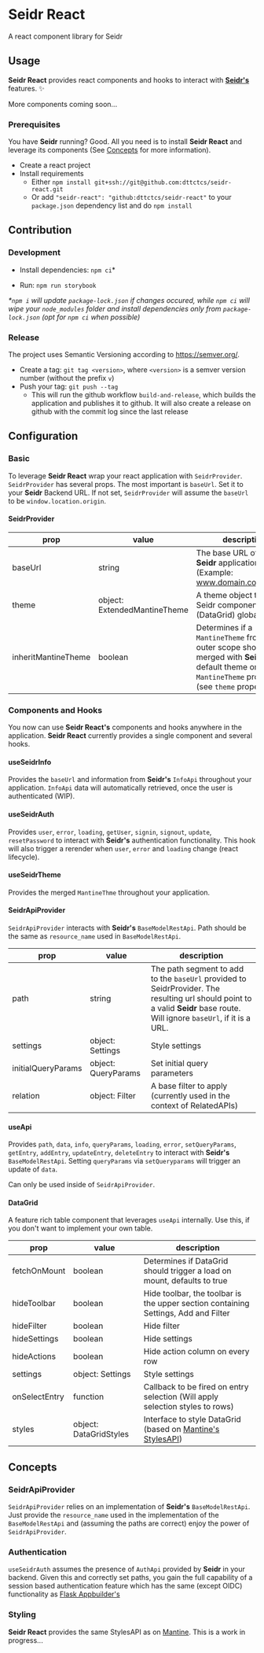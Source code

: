 # Seidr React

A react component library for Seidr

## Usage

**Seidr React** provides react components and hooks to interact with [**Seidr's**](https://github.com/dttctcs/seidr) features. :sparkles:

More components coming soon...

### Prerequisites

You have **Seidr** running? Good. All you need is to install **Seidr React** and leverage its components (See [Concepts](#Concepts) for more information).

- Create a react project
- Install requirements
  - Either `npm install git+ssh://git@github.com:dttctcs/seidr-react.git`
  - Or add `"seidr-react": "github:dttctcs/seidr-react"` to your `package.json` dependency list and do `npm install`

## Contribution

### Development

- Install dependencies: `npm ci`\*

- Run: `npm run storybook`

_\*`npm i` will update `package-lock.json` if changes occured, while `npm ci` will wipe your `node_modules` folder and install dependencies only from `package-lock.json` (opt for `npm ci` when possible)_

### Release

The project uses Semantic Versioning according to https://semver.org/.

- Create a tag: `git tag <version>`, where `<version>` is a semver version number (without the prefix `v`)
- Push your tag: `git push --tag`
  - This will run the github workflow `build-and-release`, which builds the application and publishes it to github. It will also create a release on github with the commit log since the last release

## Configuration

### Basic

To leverage **Seidr React** wrap your react application with `SeidrProvider`. `SeidrProvider` has several props. The most important is `baseUrl`. Set it to your **Seidr** Backend URL. If not set, `SeidrProvider` will assume the `baseUrl` to be `window.location.origin`.

#### SeidrProvider

| prop                | value                        | description                                                                                                                                              |
| ------------------- | ---------------------------- | -------------------------------------------------------------------------------------------------------------------------------------------------------- |
| baseUrl             | string                       | The base URL of your **Seidr** application. (Example: www.domain.com/api/v1)                                                                             |
| theme               | object: ExtendedMantineTheme | A theme object to style Seidr components (DataGrid) globally                                                                                             |
| inheritMantineTheme | boolean                      | Determines if a `MantineTheme` from an outer scope should be merged with **Seidr's** default theme or the `MantineTheme` provided (see `theme` property) |

### Components and Hooks

You now can use **Seidr React's** components and hooks anywhere in the application. **Seidr React** currently provides a single component and several hooks.

#### useSeidrInfo

Provides the `baseUrl` and information from **Seidr's** `InfoApi` throughout your application. `InfoApi` data will automatically retrieved, once the user is authenticated (WIP).

#### useSeidrAuth

Provides `user`, `error`, `loading`, `getUser`, `signin`, `signout`, `update`, `resetPassword` to interact with **Seidr's** authentication functionality. This hook will also trigger a rerender when `user`, `error` and `loading` change (react lifecycle).

#### useSeidrTheme

Provides the merged `MantineThme` throughout your application.

#### SeidrApiProvider

`SeidrApiProvider` interacts with **Seidr's** `BaseModelRestApi`. Path should be the same as `resource_name` used in `BaseModelRestApi`.

| prop        | value               | description                                                                                                                                                                |
| ----------- | ------------------- | -------------------------------------------------------------------------------------------------------------------------------------------------------------------------- |
| path        | string              | The path segment to add to the `baseUrl` provided to SeidrProvider. The resulting url should point to a valid **Seidr** base route. Will ignore `baseUrl`, if it is a URL. |
| settings    | object: Settings    | Style settings                                                                                                                                                             |
| initialQueryParams | object: QueryParams | Set initial query parameters                                                                                                                           |
| relation    | object: Filter      | A base filter to apply (currently used in the context of RelatedAPIs)                                                                                                      |

#### useApi

Provides `path`, `data`, `info`, `queryParams`, `loading`, `error`, `setQueryParams`, `getEntry`, `addEntry`, `updateEntry`, `deleteEntry` to interact with **Seidr's** `BaseModelRestApi`. Setting `queryParams` via `setQueryparams` will trigger an update of `data`.

Can only be used inside of `SeidrApiProvider`.

#### DataGrid

A feature rich table component that leverages `useApi` internally. Use this, if you don't want to implement your own table.

| prop          | value                  | description                                                                                           |
| ------------- | ---------------------- | ----------------------------------------------------------------------------------------------------- |
| fetchOnMount  | boolean                | Determines if DataGrid should trigger a load on mount, defaults to true                               |
| hideToolbar   | boolean                | Hide toolbar, the toolbar is the upper section containing Settings, Add and Filter                    |
| hideFilter    | boolean                | Hide filter                                                                                           |
| hideSettings  | boolean                | Hide settings                                                                                         |
| hideActions   | boolean                | Hide action column on every row                                                                       |
| settings      | object: Settings       | Style settings                                                                                        |
| onSelectEntry | function               | Callback to be fired on entry selection (Will apply selection styles to rows)                         |
| styles        | object: DataGridStyles | Interface to style DataGrid (based on [Mantine's StylesAPI](https://mantine.dev/theming/styles-api/)) |

## Concepts

### SeidrApiProvider

`SeidrApiProvider` relies on an implementation of **Seidr's** `BaseModelRestApi`. Just provide the `resource_name` used in the implementation of the `BaseModelRestApi` and (assuming the paths are correct) enjoy the power of `SeidrApiProvider`.

### Authentication

`useSeidrAuth` assumes the presence of `AuthApi` provided by **Seidr** in your backend. Given this and correctly set paths, you gain the full capability of a session based authentication feature which has the same (except OIDC) functionality as [Flask Appbuilder's](https://flask-appbuilder.readthedocs.io/en/latest/security.html)

### Styling

**Seidr React** provides the same StylesAPI as on [Mantine](https://mantine.dev/theming/styles-api/). This is a work in progress...
